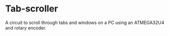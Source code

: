 # Tab-scroller
A circuit to scroll through tabs and windows on a PC using an ATMEGA32U4 and rotary encoder.
